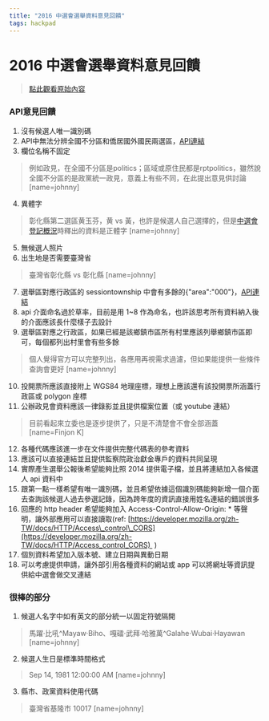 ```yaml
---
title: "2016 中選會選舉資料意見回饋"
tags: hackpad
---
```


# 2016 中選會選舉資料意見回饋

> [點此觀看原始內容](https://g0v.hackpad.tw/b6qi8pie35p)


### API意見回饋

1.  沒有候選人唯一識別碼
2.  API中無法分辨全國不分區和僑居國外國民兩選區，[API連結](http://2016.cec.gov.tw/opendata/cec2016/getJson?dataType=2)
3.  欄位名稱不固定
> 例如政見，在全國不分區是politics；區域或原住民都是rptpolitics，雖然說全國不分區的是政黨統一政見，意義上有些不同，在此提出意見供討論
> [name=johnny]

4.  異體字
> 彰化縣第二選區黄玉芬，黄 vs 黃，也許是候選人自己選擇的，但是[中選會登記概況](http://web.cec.gov.tw/bin/downloadfile.php?file=WVhSMFlXTm9Mek12Y0hSaFh6STFOelk0WHpjeE1qRTVOakpmTkRNeU5qSXVjR1Jt&fname=HDJHUWEHUXSTKLDDA511HD40A5OPRP50KLA5EDOPMLNLKL04ML11UWCHRLMLCDQPHD01WTCH15QPCDLO14B531OPMLFDTWRPSXEDQLPKHDRPGHVT51VTUWOPUTVTUX45KLA5EHDDHDQP505545IHHD4015OP11RPHD01OPCDA5B5HCQPML11GDEHKLMLGHVTHD01STOP35OPCDLOCDIH31OPRLVTTWSXMLRPST45HDMLKLVTCDA5QPRPHDVT45VTUXRPEDUXKLZX15OPUTWXKOPK)時釋出的資料是正體字
> [name=johnny]

5.  無候選人照片
6.  出生地是否需要臺灣省
> 臺灣省彰化縣 vs 彰化縣
> [name=johnny]

7.  選舉區對應行政區的 sessiontownship 中會有多餘的{"area":"000"}，[API連結](http://2016.cec.gov.tw/opendata/cec2016/getJson?dataType=6)
8.  api 介面命名過於草率，目前是用 1~8 作為命名，也許該思考所有資料納入後的介面應該長什麼樣子去設計
9.  選舉區對應之行政區，如果已經是該鄉鎮市區所有村里應該列舉鄉鎮市區即可，每個都列出村里會有些多餘
> 個人覺得官方可以完整列出，各應用再視需求過濾，但如果能提供一些條件查詢會更好
> [name=johnny]

10.  投開票所應該直接附上 WGS84 地理座標，理想上應該還有該投開票所涵蓋行政區或 polygon 座標
11.  公辦政見會資料應該一律錄影並且提供檔案位置（或 youtube 連結）
> 目前看起來立委也是逐步提供了，只是不清楚會不會全部涵蓋
> [name=Finjon K]

12.  各種代碼應該進一步在文件提供完整代碼表的參考資料
13.  應該可以直接連結並且提供監察院政治獻金專戶的資料共同呈現
14.  實際產生選舉公報後希望能夠比照 2014 提供電子檔，並且將連結加入各候選人 api 資料中
15.  跟第一點一樣希望有唯一識別碼，並且希望依據這個識別碼能夠新增一個介面去查詢該候選人過去參選記錄，因為跨年度的資訊直接用姓名連結的錯誤很多
16.  回應的 http header 希望能夠加入 Access-Control-Allow-Origin: * 等聲明，讓外部應用可以直接讀取(ref: [https://developer.mozilla.org/zh-TW/docs/HTTP/Access\_control\_CORS](https://developer.mozilla.org/zh-TW/docs/HTTP/Access_control_CORS)  )
17.  個別資料希望加入版本號、建立日期與異動日期
18.  可以考慮提供申請，讓外部引用各種資料的網站或 app 可以將網址等資訊提供給中選會做交叉連結

### 很棒的部分

1.  候選人名字中如有英文的部分統一以固定符號隔開
> 馬躍‧比吼^Mayaw‧Biho、嘎礌‧武拜‧哈雅萬^Galahe‧Wubai‧Hayawan
> [name=johnny]

2.  候選人生日是標準時間格式
> Sep 14, 1981 12:00:00 AM
> [name=johnny]

3.  縣市、政黨資料使用代碼
> 臺灣省基隆市 10017
> [name=johnny]





